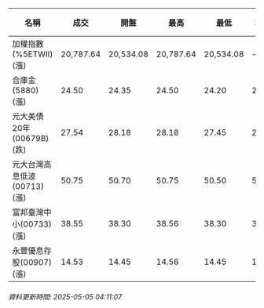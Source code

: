 | 名稱 | 成交 | 開盤 | 最高 | 最低 | 均價 | 成交金額(億) | 昨收 | 漲跌幅 | 漲跌 | 總量 | 昨量 | 振幅 |
| -------- | -------- | -------- | -------- |-------- | -------- | -------- |-------- |-------- |-------- | -------- | -------- |-------- |
|加權指數(%5ETWII) (漲)|20,787.64|20,534.08|20,787.64|20,534.08|-|3,273.12|20,235.03|2.73%|552.61|5,861,306|0|1.25%|
|合庫金(5880) (漲)|24.50|24.35|24.50|24.20|24.38|1.88|24.35|0.62%|0.15|7,695|22,237|1.23%|
|元大美債20年(00679B) (跌)|27.54|28.18|28.18|27.45|27.72|43.38|28.48|3.30%|0.94|156,519|101,682|2.56%|
|元大台灣高息低波(00713) (漲)|50.75|50.70|50.75|50.50|50.66|5.88|50.30|0.89%|0.45|11,605|14,009|0.50%|
|富邦臺灣中小(00733) (漲)|38.55|38.30|38.56|38.30|38.51|0.339|38.03|1.37%|0.52|880|921|0.68%|
|永豐優息存股(00907) (漲)|14.53|14.45|14.56|14.45|14.50|0.156|14.40|0.90%|0.13|1,073|4,842|0.76%|
###### 資料更新時間: 2025-05-05 04:11:07